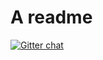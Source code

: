 # A readme
[![Gitter chat](https://badges.gitter.im/BfRChumps/dummy.png)](https://gitter.im/BfRChumps/dummy)